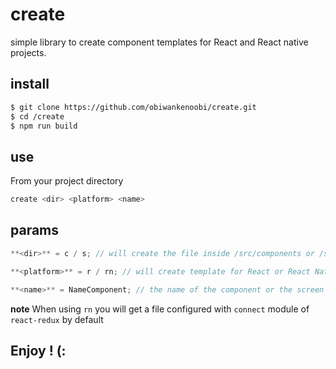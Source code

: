 # create

simple library to create component templates for React and React native projects.

## install

```sh
$ git clone https://github.com/obiwankenoobi/create.git
$ cd /create
$ npm run build

```

##

## use

From your project directory

```sh
create <dir> <platform> <name>
```

## params

```js
**<dir>** = c / s; // will create the file inside /src/components or /src/screens

**<platform>** = r / rn; // will create template for React or React Native projects

**<name>** = NameComponent; // the name of the component or the screen
```

**note** When using `rn` you will get a file configured with `connect` module of `react-redux` by default

## Enjoy ! (:
